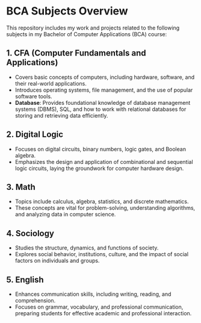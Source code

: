 # BCA Subjects Overview

This repository includes my work and projects related to the following subjects in my Bachelor of Computer Applications (BCA) course:

## 1. **CFA (Computer Fundamentals and Applications)**
   - Covers basic concepts of computers, including hardware, software, and their real-world applications.
   - Introduces operating systems, file management, and the use of popular software tools.
   - **Database**: Provides foundational knowledge of database management systems (DBMS), SQL, and how to work with relational databases for storing and retrieving data efficiently.

## 2. **Digital Logic**
   - Focuses on digital circuits, binary numbers, logic gates, and Boolean algebra.
   - Emphasizes the design and application of combinational and sequential logic circuits, laying the groundwork for computer hardware design.

## 3. **Math**
   - Topics include calculus, algebra, statistics, and discrete mathematics.
   - These concepts are vital for problem-solving, understanding algorithms, and analyzing data in computer science.

## 4. **Sociology**
   - Studies the structure, dynamics, and functions of society.
   - Explores social behavior, institutions, culture, and the impact of social factors on individuals and groups.

## 5. **English**
   - Enhances communication skills, including writing, reading, and comprehension.
   - Focuses on grammar, vocabulary, and professional communication, preparing students for effective academic and professional interaction.
